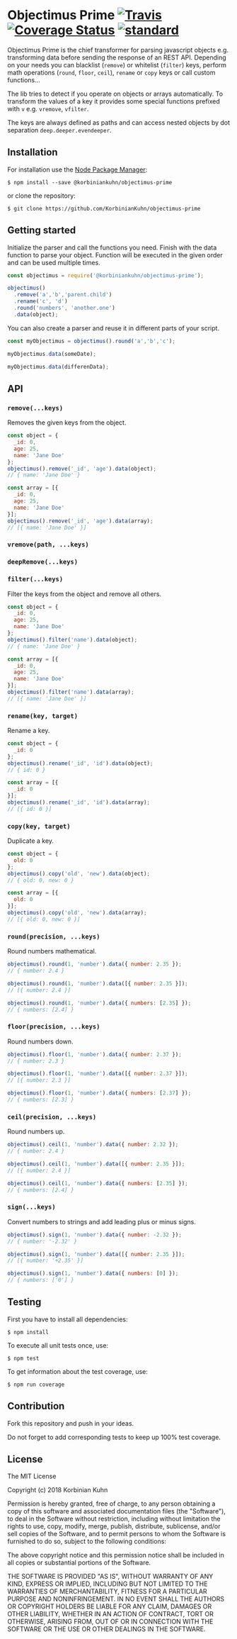 # Objectimus Prime [![Travis](https://img.shields.io/travis/KorbinianKuhn/objectimus-prime.svg)](https://travis-ci.org/KorbinianKuhn/objectimus-prime/builds) [![Coverage Status](https://coveralls.io/repos/github/KorbinianKuhn/objectimus-prime/badge.svg?branch=master)](https://coveralls.io/github/KorbinianKuhn/objectimus-prime?branch=master) [![standard](https://img.shields.io/badge/code_style-standard-brightgreen.svg)](http://standardjs.com/)

Objectimus Prime is the chief transformer for parsing javascript objects e.g. transforming data before sending the response of an REST API. Depending on your needs you can blacklist (`remove`) or whitelist (`filter`) keys, perform math operations (`round`, `floor`, `ceil`), `rename` or `copy` keys or call custom functions...

The lib tries to detect if you operate on objects or arrays automatically. To transform the values of a key it provides some special functions prefixed with `v` e.g. `vremove`, `vfilter`.

The keys are always defined as paths and can access nested objects by dot separation `deep.deeper.evendeeper`.

## Installation

For installation use the [Node Package Manager](https://github.com/npm/npm):

```
$ npm install --save @korbiniankuhn/objectimus-prime
```

or clone the repository:

```
$ git clone https://github.com/KorbinianKuhn/objectimus-prime
```

## Getting started

Initialize the parser and call the functions you need. Finish with the data function to parse your object. Function will be executed in the given order and can be used multiple times.

``` javascript
const objectimus = require('@korbiniankuhn/objectimus-prime');

objectimus()
  .remove('a','b','parent.child')
  .rename('c', 'd')
  .round('numbers', 'another.one')
  .data(object);
```

You can also create a parser and reuse it in different parts of your script.

``` javascript
const myObjectimus = objectimus().round('a','b','c');

myObjectimus.data(someDate);

myObjectimus.data(differenData);
```

## API

### `remove(...keys)`

Removes the given keys from the object.

``` javascript
const object = {
  _id: 0,
  age: 25,
  name: 'Jane Doe'
};
objectimus().remove('_id', 'age').data(object);
// { name: 'Jane Doe' }

const array = [{
  _id: 0,
  age: 25,
  name: 'Jane Doe'
}];
objectimus().remove('_id', 'age').data(array);
// [{ name: 'Jane Doe' }]
```

### `vremove(path, ...keys)`

### `deepRemove(...keys)`

### `filter(...keys)`

Filter the keys from the object and remove all others.

``` javascript
const object = {
  _id: 0,
  age: 25,
  name: 'Jane Doe'
};
objectimus().filter('name').data(object);
// { name: 'Jane Doe' }

const array = [{
  _id: 0,
  age: 25,
  name: 'Jane Doe'
}];
objectimus().filter('name').data(array);
// [{ name: 'Jane Doe' }]
```

### `rename(key, target)`

Rename a key.

``` javascript
const object = {
  _id: 0
};
objectimus().rename('_id', 'id').data(object);
// { id: 0 }

const array = [{
  _id: 0
}];
objectimus().rename('_id', 'id').data(array);
// [{ id: 0 }]
```

### `copy(key, target)`

Duplicate a key.

``` javascript
const object = {
  old: 0
};
objectimus().copy('old', 'new').data(object);
// { old: 0, new: 0 }

const array = [{
  old: 0
}];
objectimus().copy('old', 'new').data(array);
// [{ old: 0, new: 0 }]
```

### `round(precision, ...keys)`

Round numbers mathematical.

``` javascript
objectimus().round(1, 'number').data({ number: 2.35 });
// { number: 2.4 }

objectimus().round(1, 'number').data([{ number: 2.35 }]);
// [{ number: 2.4 }]

objectimus().round(1, 'number').data({ numbers: [2.35] });
// { numbers: [2.4] }
```

### `floor(precision, ...keys)`

Round numbers down.

``` javascript
objectimus().floor(1, 'number').data({ number: 2.37 });
// { number: 2.3 }

objectimus().floor(1, 'number').data([{ number: 2.37 }]);
// [{ number: 2.3 }]

objectimus().floor(1, 'number').data({ numbers: [2.37] });
// { numbers: [2.3] }
```

### `ceil(precision, ...keys)`

Round numbers up.

``` javascript
objectimus().ceil(1, 'number').data({ number: 2.32 });
// { number: 2.4 }

objectimus().ceil(1, 'number').data([{ number: 2.35 }]);
// [{ number: 2.4 }]

objectimus().ceil(1, 'number').data({ numbers: [2.35] });
// { numbers: [2.4] }
```

### `sign(...keys)`

Convert numbers to strings and add leading plus or minus signs.

``` javascript
objectimus().sign(1, 'number').data({ number: -2.32 });
// { number: '-2.32' }

objectimus().sign(1, 'number').data([{ number: 2.35 }]);
// [{ number: '+2.35' }]

objectimus().sign(1, 'number').data({ numbers: [0] });
// { numbers: ['0'] }
```

## Testing

First you have to install all dependencies:

```
$ npm install
```

To execute all unit tests once, use:

```
$ npm test
```

To get information about the test coverage, use:

```
$ npm run coverage
```

## Contribution

Fork this repository and push in your ideas.

Do not forget to add corresponding tests to keep up 100% test coverage.

## License

The MIT License

Copyright (c) 2018 Korbinian Kuhn

Permission is hereby granted, free of charge, to any person obtaining a copy
of this software and associated documentation files (the "Software"), to deal
in the Software without restriction, including without limitation the rights
to use, copy, modify, merge, publish, distribute, sublicense, and/or sell
copies of the Software, and to permit persons to whom the Software is
furnished to do so, subject to the following conditions:

The above copyright notice and this permission notice shall be included in
all copies or substantial portions of the Software.

THE SOFTWARE IS PROVIDED "AS IS", WITHOUT WARRANTY OF ANY KIND, EXPRESS OR
IMPLIED, INCLUDING BUT NOT LIMITED TO THE WARRANTIES OF MERCHANTABILITY,
FITNESS FOR A PARTICULAR PURPOSE AND NONINFRINGEMENT. IN NO EVENT SHALL THE
AUTHORS OR COPYRIGHT HOLDERS BE LIABLE FOR ANY CLAIM, DAMAGES OR OTHER
LIABILITY, WHETHER IN AN ACTION OF CONTRACT, TORT OR OTHERWISE, ARISING FROM,
OUT OF OR IN CONNECTION WITH THE SOFTWARE OR THE USE OR OTHER DEALINGS IN
THE SOFTWARE.